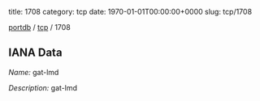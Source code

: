 title: 1708
category: tcp
date: 1970-01-01T00:00:00+0000
slug: tcp/1708

[portdb](/) / [tcp](/category/tcp.html) / 1708


## IANA Data

_Name:_ gat-lmd

_Description:_ gat-lmd

